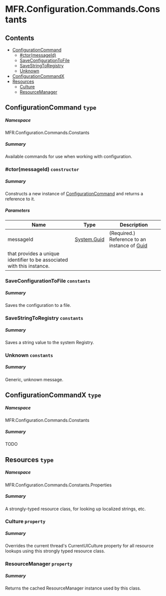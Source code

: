 <a name='assembly'></a>
# MFR.Configuration.Commands.Constants

## Contents

- [ConfigurationCommand](#T-MFR-Objects-Configuration-Commands-Constants-ConfigurationCommand 'MFR.Configuration.Commands.Constants.ConfigurationCommand')
  - [#ctor(messageId)](#M-MFR-Objects-Configuration-Commands-Constants-ConfigurationCommand-#ctor-System-Guid- 'MFR.Configuration.Commands.Constants.ConfigurationCommand.#ctor(System.Guid)')
  - [SaveConfigurationToFile](#F-MFR-Objects-Configuration-Commands-Constants-ConfigurationCommand-SaveConfigurationToFile 'MFR.Configuration.Commands.Constants.ConfigurationCommand.SaveConfigurationToFile')
  - [SaveStringToRegistry](#F-MFR-Objects-Configuration-Commands-Constants-ConfigurationCommand-SaveStringToRegistry 'MFR.Configuration.Commands.Constants.ConfigurationCommand.SaveStringToRegistry')
  - [Unknown](#F-MFR-Objects-Configuration-Commands-Constants-ConfigurationCommand-Unknown 'MFR.Configuration.Commands.Constants.ConfigurationCommand.Unknown')
- [ConfigurationCommandX](#T-MFR-Objects-Configuration-Commands-Constants-ConfigurationCommandX 'MFR.Configuration.Commands.Constants.ConfigurationCommandX')
- [Resources](#T-MFR-Objects-Configuration-Commands-Constants-Properties-Resources 'MFR.Configuration.Commands.Constants.Properties.Resources')
  - [Culture](#P-MFR-Objects-Configuration-Commands-Constants-Properties-Resources-Culture 'MFR.Configuration.Commands.Constants.Properties.Resources.Culture')
  - [ResourceManager](#P-MFR-Objects-Configuration-Commands-Constants-Properties-Resources-ResourceManager 'MFR.Configuration.Commands.Constants.Properties.Resources.ResourceManager')

<a name='T-MFR-Objects-Configuration-Commands-Constants-ConfigurationCommand'></a>
## ConfigurationCommand `type`

##### Namespace

MFR.Configuration.Commands.Constants

##### Summary

Available commands for use when working with configuration.

<a name='M-MFR-Objects-Configuration-Commands-Constants-ConfigurationCommand-#ctor-System-Guid-'></a>
### #ctor(messageId) `constructor`

##### Summary

Constructs a new instance of
[ConfigurationCommand](#T-MFR-Objects-Configuration-Commands-Constants-ConfigurationCommand 'MFR.Configuration.Commands.Constants.ConfigurationCommand')
and returns a reference to it.

##### Parameters

| Name | Type | Description |
| ---- | ---- | ----------- |
| messageId | [System.Guid](http://msdn.microsoft.com/query/dev14.query?appId=Dev14IDEF1&l=EN-US&k=k:System.Guid 'System.Guid') | (Required.) Reference to an instance of [Guid](http://msdn.microsoft.com/query/dev14.query?appId=Dev14IDEF1&l=EN-US&k=k:System.Guid 'System.Guid')
that provides a unique identifier to be associated with this instance. |

<a name='F-MFR-Objects-Configuration-Commands-Constants-ConfigurationCommand-SaveConfigurationToFile'></a>
### SaveConfigurationToFile `constants`

##### Summary

Saves the configuration to a file.

<a name='F-MFR-Objects-Configuration-Commands-Constants-ConfigurationCommand-SaveStringToRegistry'></a>
### SaveStringToRegistry `constants`

##### Summary

Saves a string value to the system Registry.

<a name='F-MFR-Objects-Configuration-Commands-Constants-ConfigurationCommand-Unknown'></a>
### Unknown `constants`

##### Summary

Generic, unknown message.

<a name='T-MFR-Objects-Configuration-Commands-Constants-ConfigurationCommandX'></a>
## ConfigurationCommandX `type`

##### Namespace

MFR.Configuration.Commands.Constants

##### Summary

TODO

<a name='T-MFR-Objects-Configuration-Commands-Constants-Properties-Resources'></a>
## Resources `type`

##### Namespace

MFR.Configuration.Commands.Constants.Properties

##### Summary

A strongly-typed resource class, for looking up localized strings, etc.

<a name='P-MFR-Objects-Configuration-Commands-Constants-Properties-Resources-Culture'></a>
### Culture `property`

##### Summary

Overrides the current thread's CurrentUICulture property for all
  resource lookups using this strongly typed resource class.

<a name='P-MFR-Objects-Configuration-Commands-Constants-Properties-Resources-ResourceManager'></a>
### ResourceManager `property`

##### Summary

Returns the cached ResourceManager instance used by this class.
